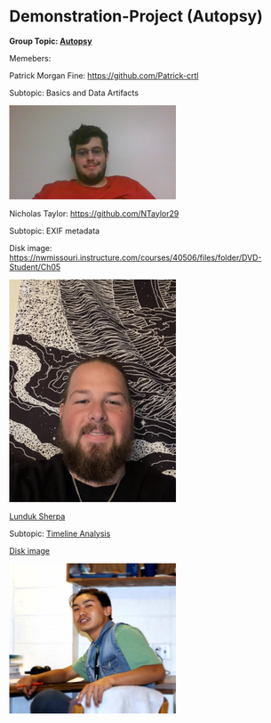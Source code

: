 # Demonstration-Project (Autopsy)

**Group Topic: [Autopsy](https://medium.com/@tusharcool118/autopsy-tutorial-for-digital-forensics-707ea5d5994d)**

Memebers:

Patrick Morgan Fine: https://github.com/Patrick-crtl

Subtopic: Basics and Data Artifacts

<img src = "https://github.com/Patrick-crtl/Demonstration-Project/blob/main/Pictures/PicPatrick.jpg" width= "300">


Nicholas Taylor: https://github.com/NTaylor29

Subtopic: EXIF metadata

Disk image: https://nwmissouri.instructure.com/courses/40506/files/folder/DVD-Student/Ch05

<img src = "https://github.com/Patrick-crtl/Demonstration-Project/blob/main/Pictures/NickPicture.JPG" width= "300">


[Lunduk Sherpa](https://github.com/LundukS)

Subtopic: [Timeline Analysis](https://github.com/Patrick-crtl/Demonstration-Project/tree/main/Timeline%20Analysis)

[Disk image](https://nwmissouri.instructure.com/courses/40506/files/folder/DVD-Student/Ch05)

<img src = "https://github.com/Patrick-crtl/Demonstration-Project/blob/627fc50635991959798e867b7cf69ede847f6cdc/Pictures/Luunduk.jpg" width= "300" height = "270">


